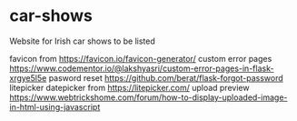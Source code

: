 # car-shows
Website for Irish car shows to be listed


favicon from https://favicon.io/favicon-generator/
custom error pages https://www.codementor.io/@lakshyasri/custom-error-pages-in-flask-xrgye5l5e
pasword reset https://github.com/berat/flask-forgot-password
litepicker datepicker from https://litepicker.com/
upload preview https://www.webtrickshome.com/forum/how-to-display-uploaded-image-in-html-using-javascript
